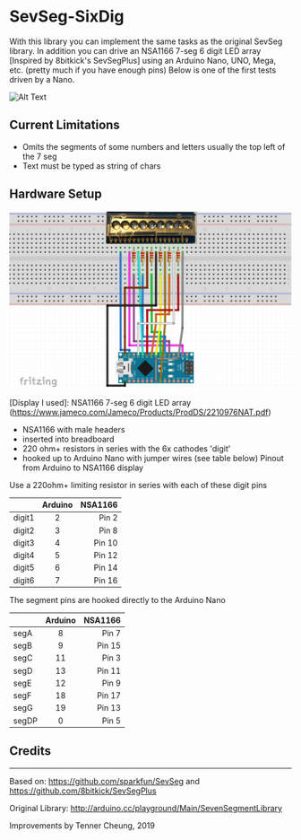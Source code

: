 # SevSeg-SixDig

With this library you can implement the same tasks as the original SevSeg library. In addition you can drive an NSA1166 7-seg 6 digit LED array [Inspired by 8bitkick's SevSegPlus] using an Arduino Nano, UNO, Mega, etc. (pretty much if you have enough pins) Below is one of the first tests driven by a Nano.

![Alt Text](https://github.com/tennercheung/SevSeg-SixDig/blob/master/examples/example.gif)

## Current Limitations

- Omits the segments of some numbers and letters usually the top left of the 7 seg
- Text must be typed as string of chars

## Hardware Setup

![Alt Text](https://github.com/tennercheung/SevSeg-SixDig/blob/master/examples/NS1166_frizting_picture.png)

[Display I used]: NSA1166 7-seg 6 digit LED array (https://www.jameco.com/Jameco/Products/ProdDS/2210976NAT.pdf)

* NSA1166 with male headers
* inserted into breadboard
* 220 ohm+ resistors in series with the 6x cathodes 'digit'
* hooked up to Arduino Nano with jumper wires (see table below)
Pinout from Arduino to NSA1166 display

Use a 220ohm+ limiting resistor in series with each of these digit pins

|        |Arduino  | NSA1166|
| :------------- | :----------: | -----------: |
|digit1     |2     |Pin 2|
|digit2     |3     |Pin 8|
|digit3     |4     |Pin 10|
|digit4     |5     |Pin 12|
|digit5     |6     |Pin 14|
|digit6     |7     |Pin 16|

The segment pins are hooked directly to the Arduino Nano

| |Arduino  |NSA1166|
| :------------- | :----------: | -----------: |
|segA       |8     |Pin 7|
|segB       |9     |Pin 15|
|segC       |11    |Pin 3|
|segD       |13    |Pin 11|
|segE       |12    |Pin 9|
|segF       |18    |Pin 17|
|segG       |19    |Pin 13|
|segDP      |0     |Pin 5|


## Credits
-------------------
Based on: https://github.com/sparkfun/SevSeg and https://github.com/8bitkick/SevSegPlus

Original Library: http://arduino.cc/playground/Main/SevenSegmentLibrary

Improvements by Tenner Cheung, 2019
